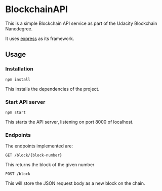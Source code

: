 # BlockchainAPI

This is a simple Blockchain API service as part of the Udacity Blockchain Nanodegree.

It uses [express](https://expressjs.com) as its framework.

## Usage

### Installation

```
npm install
```
This installs the dependencies of the project.

### Start API server
```
npm start
```
This starts the API server, listening on port 8000 of localhost.

### Endpoints

The endpoints implemented are:
```
GET /block/{block-number}
```
This returns the block of the given number

```
POST /block
```
This will store the JSON request body as a new block on the chain.
